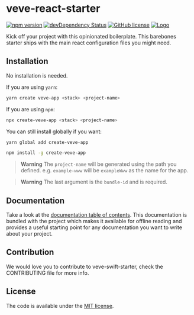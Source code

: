 # veve-react-starter

[![npm version](https://badge.fury.io/js/create-ueno-app.svg)](https://veveusa.com)
[![devDependency Status](https://david-dm.org/h5bp/html5-boilerplate/dev-status.svg)](https://david-dm.org/h5bp/html5-boilerplate#info=devDependencies)
[![GitHub license](https://img.shields.io/badge/license-MIT-lightgrey.svg)](https://raw.githubusercontent.com/Cuberto/flashy-tabbar/master/LICENSE)
[![Logo](https://cl.ly/88bd2e401227/Image%202019-02-17%20at%202.10.33%20AM.png)](https://veveusa.com)

Kick off your project with this opinionated boilerplate. This barebones starter ships with the main react configuration files you might need.

## Installation

No installation is needed.

If you are using `yarn`:

```bash
yarn create veve-app <stack> <project-name>
```

If you are using `npm`:

```bash
npx create-veve-app <stack> <project-name>
```

You can still install globally if you want:

```bash
yarn global add create-veve-app
```

```bash
npm install -g create-veve-app
```

> **Warning** The `project-name` will be generated using the path you defined. e.g. `example-www` will be `exampleWww` as the name for the app.

> **Warning** The last argument is the `bundle-id` and is required.

## Documentation

Take a look at the [documentation table of contents](dist/doc/TOC.md).
This documentation is bundled with the project which makes it
available for offline reading and provides a useful starting point for
any documentation you want to write about your project.

## Contribution
We would love you to contribute to veve-swift-starter, check the CONTRIBUTING file for more info.

## License

The code is available under the [MIT license](LICENSE.txt).
